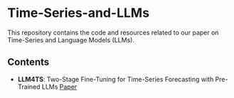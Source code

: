 # Time-Series-and-LLMs

This repository contains the code and resources related to our paper on Time-Series and Language Models (LLMs).


## Contents



- **LLM4TS**: Two-Stage Fine-Tuning for Time-Series Forecasting with Pre-Trained LLMs [Paper](https://arxiv.org/pdf/2308.08469)
